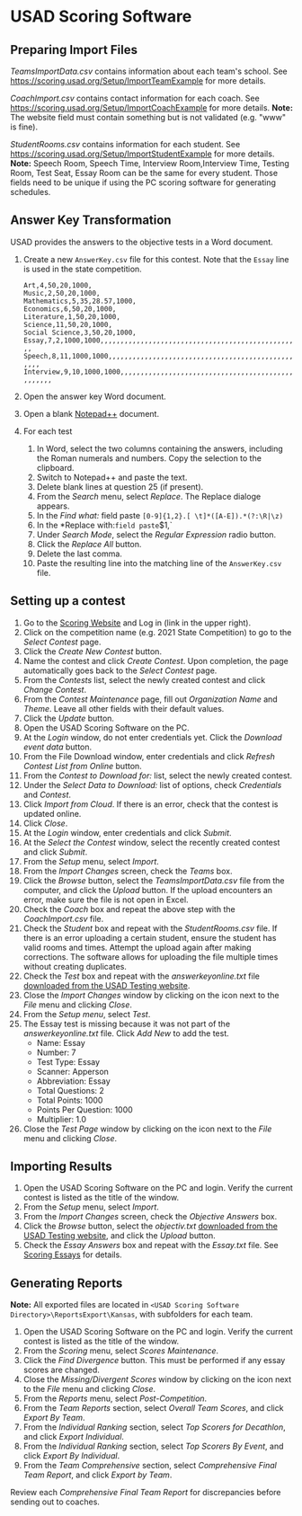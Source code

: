 # USAD Scoring Software

## Preparing Import Files

*TeamsImportData.csv* contains information about each team's school.
See <https://scoring.usad.org/Setup/ImportTeamExample> for more details.

*CoachImport.csv* contains contact information for each coach.
See <https://scoring.usad.org/Setup/ImportCoachExample> for more details.
**Note:** The website field must contain something but is not validated (e.g. "www" is fine).

*StudentRooms.csv* contains information for each student. See <https://scoring.usad.org/Setup/ImportStudentExample> for more details.
**Note:** Speech Room, Speech Time, Interview Room,Interview Time, Testing Room, Test Seat,
Essay Room can be the same for every student. Those fields need to be unique if using the PC scoring software for generating schedules.

## Answer Key Transformation

USAD provides the answers to the objective tests in a Word document.

1. Create a new `AnswerKey.csv` file for this contest. Note that the `Essay` line is used in the state competition.

   `Art,4,50,20,1000,`
   \
   `Music,2,50,20,1000,`
   \
   `Mathematics,5,35,28.57,1000,`
   \
   `Economics,6,50,20,1000,`
   \
   `Literature,1,50,20,1000,`
   \
   `Science,11,50,20,1000,`
   \
   `Social Science,3,50,20,1000,`
   \
   `Essay,7,2,1000,1000,,,,,,,,,,,,,,,,,,,,,,,,,,,,,,,,,,,,,,,,,,,,,,,,,,`
   \
   `Speech,8,11,1000,1000,,,,,,,,,,,,,,,,,,,,,,,,,,,,,,,,,,,,,,,,,,,,,,,,,,`
   \
   `Interview,9,10,1000,1000,,,,,,,,,,,,,,,,,,,,,,,,,,,,,,,,,,,,,,,,,,,,,,,,,,`

1. Open the answer key Word document.
1. Open a blank [Notepad++](https://notepad-plus-plus.org/) document.
1. For each test
   1. In Word, select the two columns containing the answers, including the Roman numerals and numbers. Copy the selection to the clipboard.
   1. Switch to Notepad++ and paste the text.
   1. Delete blank lines at question 25 (if present).
   1. From the *Search* menu, select *Replace*. The Replace dialoge appears.
   1. In the *Find what:* field paste `[0-9]{1,2}.[ \t]*([A-E]).*(?:\R|\z)`
   1. In the *Replace with:` field paste `$1,`
   1. Under *Search Mode*, select the *Regular Expression* radio button.
   1. Click the *Replace All* button.
   1. Delete the last comma.
   1. Paste the resulting line into the matching line of the `AnswerKey.csv` file.


## Setting up a contest

1. Go to the [Scoring Website](https://scoring.usad.org/) and Log in (link in the upper right).
1. Click on the competition name (e.g. 2021 State Competition) to go to the *Select Contest* page.
1. Click the *Create New Contest* button.
1. Name the contest and click *Create Contest*.
Upon completion, the page automatically goes back to the *Select Contest* page.
1. From the *Contests* list, select the newly created contest and click *Change Contest*.
1. From the *Contest Maintenance* page, fill out *Organization Name* and *Theme*.
Leave all other fields with their default values.
1. Click the *Update* button.
1. Open the USAD Scoring Software on the PC.
1. At the *Login* window, do not enter credentials yet. Click the *Download event data* button.
1. From the File Download window, enter credentials and click *Refresh Contest List from Online* button.
1. From the *Contest to Download for:* list, select the newly created contest.
1. Under the *Select Data to Download:* list of options, check *Credentials* and *Contest*.
1. Click *Import from Cloud*. If there is an error, check that the contest is updated online.
1. Click *Close*.
1. At the *Login* window, enter credentials and click *Submit*.
1. At the *Select the Contest* window, select the recently created contest and click *Submit*.
1. From the *Setup* menu, select *Import*.
1. From the *Import Changes* screen, check the *Teams* box.
1. Click the *Browse* button, select the *TeamsImportData.csv* file from the computer, and click the *Upload* button.
If the upload encounters an error, make sure the file is not open in Excel.
1. Check the *Coach* box and repeat the above step with the *CoachImport.csv* file.
1. Check the *Student* box and repeat with the *StudentRooms.csv* file.
If there is an error uploading a certain student, ensure the student has valid rooms and times.
Attempt the upload again after making corrections.
The software allows for uploading the file multiple times without creating duplicates.
1. Check the *Test* box and repeat with the *answerkeyonline.txt* file [downloaded from the USAD Testing website](./OnlineTesting.md#download-objective-answers-and-keys).
1. Close the *Import Changes* window by clicking on the icon next to the *File* menu and clicking *Close*.
1. From the *Setup menu*, select *Test*.
1. The Essay test is missing because it was not part of the *answerkeyonline.txt* file. Click *Add New* to add the test.
   * Name: Essay
   * Number: 7
   * Test Type: Essay
   * Scanner: Apperson
   * Abbreviation: Essay
   * Total Questions: 2
   * Total Points: 1000
   * Points Per Question: 1000
   * Multiplier: 1.0
1. Close the *Test Page* window by clicking on the icon next to the *File* menu and clicking *Close*.

## Importing Results

1. Open the USAD Scoring Software on the PC and login. Verify the current contest is listed as the title of the window.
1. From the *Setup* menu, select *Import*.
1. From the *Import Changes* screen, check the *Objective Answers* box.
1. Click the *Browse* button, select the *objectiv.txt* [downloaded from the USAD Testing website](./OnlineTesting.md#download-objective-answers-and-keys), and click the *Upload* button.
1. Check the *Essay Answers* box and repeat with the *Essay.txt* file. See [Scoring Essays](./OnlineTesting.md#scoring-essays) for details.

## Generating Reports

**Note:** All exported files are located in `<USAD Scoring Software Directory>\ReportsExport\Kansas`, with subfolders for each team.

1. Open the USAD Scoring Software on the PC and login. Verify the current contest is listed as the title of the window.
1. From the *Scoring* menu, select *Scores Maintenance*.
1. Click the *Find Divergence* button. This must be performed if any essay scores are changed.
1. Close the *Missing/Divergent Scores* window by clicking on the icon next to the *File* menu and clicking *Close*.
1. From the *Reports* menu, select *Post-Competition*.
1. From the *Team Reports* section, select *Overall Team Scores*, and click *Export By Team*.
1. From the *Individual Ranking* section, select *Top Scorers for Decathlon*, and click *Export Individual*.
1. From the *Individual Ranking* section, select *Top Scorers By Event*, and click *Export By Individual*.
1. From the *Team Comprehensive* section, select *Comprehensive Final Team Report*, and click *Export by Team*.

Review each *Comprehensive Final Team Report* for discrepancies before sending out to coaches.
